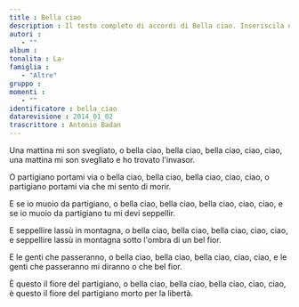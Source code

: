 ```yaml
--- 
title : Bella ciao
description : Il testo completo di accordi di Bella ciao. Inseriscila nel tuo canzoniere!
autori : 
   - ""
album : 
tonalita : La-
famiglia : 
   - "Altre"
gruppo : 
momenti : 
   - ""
identificatore : bella_ciao
datarevisione : 2014_01_02
trascrittore : Antonio Badan
--- 
```




 Una mattina mi son svegliato,
o bella ciao, bella ciao, bella ciao, ciao, ciao,
una mattina mi son svegliato
e ho trovato l'invasor.


O partigiano portami via
o bella ciao, bella ciao, bella ciao, ciao, ciao,
o partigiano portami via
che mi sento di morir.


E se io muoio da partigiano,
o bella ciao, bella ciao, bella ciao, ciao, ciao,
e se io muoio da partigiano
tu mi devi seppellir.


E seppellire lassù in montagna,
o bella ciao, bella ciao, bella ciao, ciao, ciao,
e seppellire lassù in montagna
sotto l'ombra di un bel fior.


E le genti che passeranno,
o bella ciao, bella ciao, bella ciao, ciao, ciao,
e le genti che passeranno
mi diranno o che bel fior.


È questo il fiore del partigiano,
o bella ciao, bella ciao, bella ciao, ciao, ciao,
è questo il fiore del partigiano
morto per la libertà.


